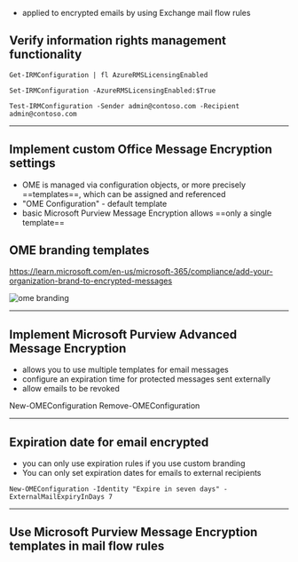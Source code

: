 - applied to encrypted emails by using Exchange mail flow rules
## Verify information rights management functionality

`Get-IRMConfiguration | fl AzureRMSLicensingEnabled`

`Set-IRMConfiguration -AzureRMSLicensingEnabled:$True`

`Test-IRMConfiguration -Sender admin@contoso.com -Recipient admin@contoso.com`

---
## Implement custom Office Message Encryption settings

- OME is managed via configuration objects, or more precisely ==templates==, which can be assigned and referenced
- "OME Configuration" - default template
- basic Microsoft Purview Message Encryption allows ==only a single template==

## OME branding templates
https://learn.microsoft.com/en-us/microsoft-365/compliance/add-your-organization-brand-to-encrypted-messages

<img src="https://learn.microsoft.com/en-us/training/wwl-sci/deploy-message-encryption-microsoft-365/media/branding-template.png" alt="ome branding">

----
## Implement Microsoft Purview Advanced Message Encryption

- allows you to use multiple templates for email messages 
- configure an expiration time for protected messages sent externally
- allow emails to be revoked

New-OMEConfiguration
Remove-OMEConfiguration 

----
## Expiration date for email encrypted

- you can only use expiration rules if you use custom branding
- You can only set expiration dates for emails to external recipients

`New-OMEConfiguration -Identity "Expire in seven days" -ExternalMailExpiryInDays 7`

----
## Use Microsoft Purview Message Encryption templates in mail flow rules
